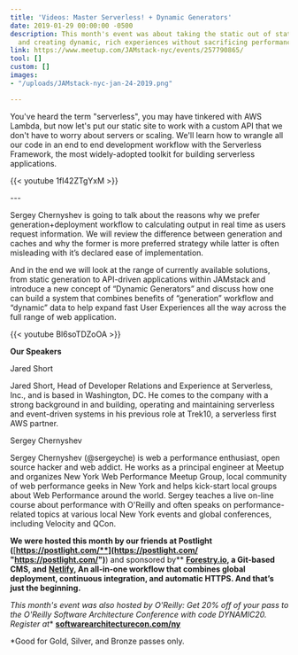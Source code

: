 ```yaml
---
title: 'Videos: Master Serverless! + Dynamic Generators'
date: 2019-01-29 00:00:00 -0500
description: This month's event was about taking the static out of static websites
  and creating dynamic, rich experiences without sacrificing performance or security.
link: https://www.meetup.com/JAMstack-nyc/events/257790865/
tool: []
custom: []
images:
- "/uploads/JAMstack-nyc-jan-24-2019.png"

---
```


You've heard the term "serverless", you may have tinkered with AWS Lambda, but now let's put our static site to work with a custom API that we don't have to worry about servers or scaling. We'll learn how to wrangle all our code in an end to end development workflow with the Serverless Framework, the most widely-adopted toolkit for building serverless applications.

{{< youtube 1fI42ZTgYxM >}}  
  
\---  
  
Sergey Chernyshev is going to talk about the reasons why we prefer generation+deployment workflow to calculating output in real time as users request information. We will review the difference between generation and caches and why the former is more preferred strategy while latter is often misleading with it’s declared ease of implementation.  
  
And in the end we will look at the range of currently available solutions, from static generation to API-driven applications within JAMstack and introduce a new concept of “Dynamic Generators” and discuss how one can build a system that combines benefits of “generation” workflow and “dynamic” data to help expand fast User Experiences all the way across the full range of web application.

{{< youtube Bl6soTDZoOA >}}  
  
**Our Speakers**  
  
Jared Short  
  
Jared Short, Head of Developer Relations and Experience at Serverless, Inc., and is based in Washington, DC. He comes to the company with a strong background in and building, operating and maintaining serverless and event-driven systems in his previous role at Trek10, a serverless first AWS partner.  
  
Sergey Chernyshev  
  
Sergey Chernyshev (@sergeyche) is web a performance enthusiast, open source hacker and web addict. He works as a principal engineer at Meetup and organizes New York Web Performance Meetup Group, local community of web performance geeks in New York and helps kick-start local groups about Web Performance around the world. Sergey teaches a live on-line course about performance with O'Reilly and often speaks on performance-related topics at various local New York events and global conferences, including Velocity and QCon.  
  
  
**We were hosted this month by our friends at Postlight (**[**https://postlight.com/**](https://postlight.com/ "https://postlight.com/")**) and sponsored by** [**Forestry.io**](https://forestry.io/)**, a Git-based CMS, and** [**Netlify**](https://www.netlify.com/)**, An all-in-one workflow that combines global deployment, continuous integration, and automatic HTTPS. And that’s just the beginning.**

**This month's event was also hosted by O'Reilly: Get 20% off of your pass* to the O'Reilly Software Architecture Conference with code DYNAMIC20. Register at** [**softwarearchitecturecon.com/ny**](https://conferences.oreilly.com/software-architecture/sa-ny)  
  
\*Good for Gold, Silver, and Bronze passes only.